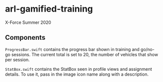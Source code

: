 # arl-gamified-training

X-Force Summer 2020

## Components

`ProgressBar.swift` contains the progress bar shown in training and go/no-go sessions. The current total is set to 20, the number of vehicles that show per session.

`StatBox.swift` contains the StatBox seen in profile views and assignment details. To use it, pass in the image icon name along with a description.
